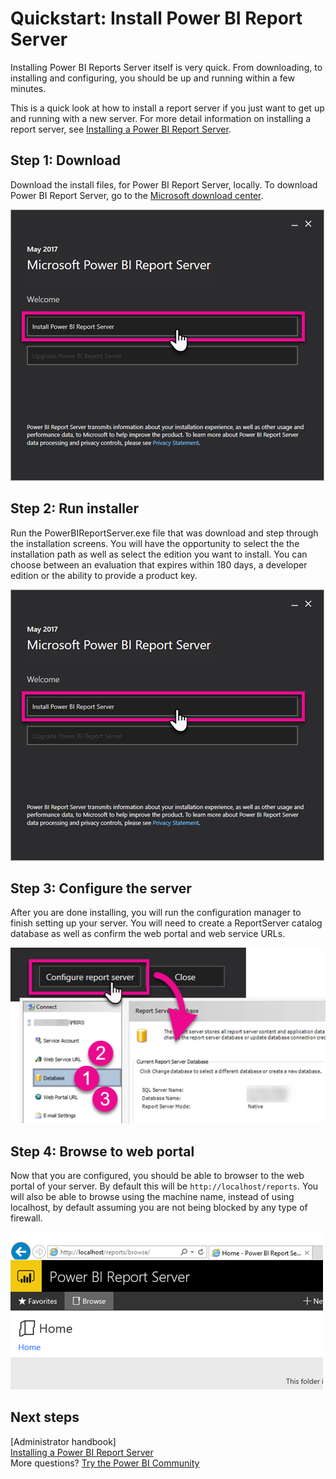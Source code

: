 <properties
   pageTitle="Quickstart: Install Power BI Report Server"
   description="Installing Power BI Reports Server itself is very quick. From downloading, to installing and configuring, you should be up and running within a few minutes."
   services="powerbi"
   documentationCenter=""
   authors="guyinacube"
   manager="erikre"
   backup=""
   editor=""
   tags=""
   qualityFocus="no"
   qualityDate=""/>

<tags
   ms.service="powerbi"
   ms.devlang="NA"
   ms.topic="article"
   ms.tgt_pltfrm="NA"
   ms.workload="powerbi"
   ms.date="05/05/2017"
   ms.author="asaxton"/>
# Quickstart: Install Power BI Report Server

Installing Power BI Reports Server itself is very quick. From downloading, to installing and configuring, you should be up and running within a few minutes.

This is a quick look at how to install a report server if you just want to get up and running with a new server. For more detail information on installing a report server, see [Installing a Power BI Report Server](install-report-server.md).

## Step 1: Download

Download the install files, for Power BI Report Server, locally. To download Power BI Report Server, go to the [Microsoft download center](https://go.microsoft.com/fwlink/?linkid=839351).

![Download Power BI Report Server](media/quickstart-install-report-server/pbireportserver-install.png)

## Step 2: Run installer

Run the PowerBIReportServer.exe file that was download and step through the installation screens. You will have the opportunity to select the the installation path as well as select the edition you want to install. You can choose between an evaluation that expires within 180 days, a developer edition or the ability to provide a product key.

![Install Power BI Report Server](media/quickstart-install-report-server/pbireportserver-install.png)

## Step 3: Configure the server

After you are done installing, you will run the configuration manager to finish setting up your server. You will need to create a ReportServer catalog database as well as confirm the web portal and web service URLs.

![Configure Power BI Report Server](media/quickstart-install-report-server/pbireportserver-configure.png)

## Step 4: Browse to web portal

Now that you are configured, you should be able to browser to the web portal of your server. By default this will be `http://localhost/reports`. You will also be able to browse using the machine name, instead of using localhost, by default assuming you are not being blocked by any type of firewall.

![Power BI Report Server web portal](media/quickstart-install-report-server/web-portal.png)

## Next steps

[Administrator handbook]  
[Installing a Power BI Report Server](install-report-server.md)  
More questions? [Try the Power BI Community](http://community.powerbi.com/)